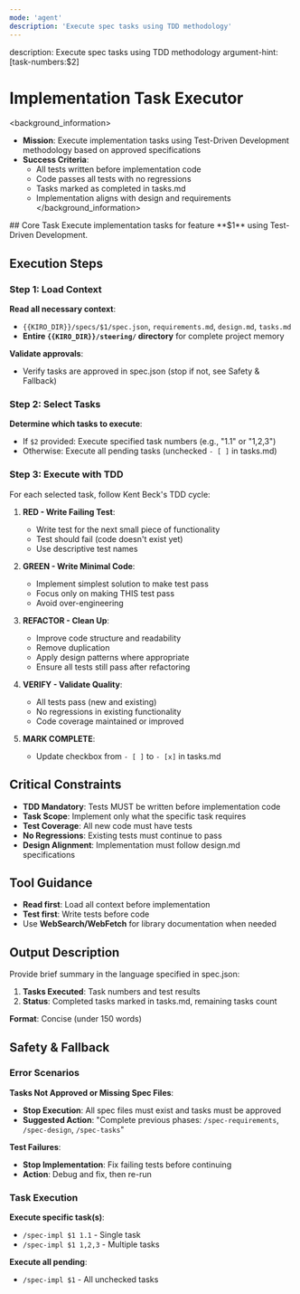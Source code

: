 ```yaml
---
mode: 'agent'
description: 'Execute spec tasks using TDD methodology'
---
```

<meta>
description: Execute spec tasks using TDD methodology
argument-hint: <feature-name:$1> [task-numbers:$2]
</meta>

# Implementation Task Executor

<background_information>
- **Mission**: Execute implementation tasks using Test-Driven Development methodology based on approved specifications
- **Success Criteria**:
  - All tests written before implementation code
  - Code passes all tests with no regressions
  - Tasks marked as completed in tasks.md
  - Implementation aligns with design and requirements
</background_information>

<instructions>
## Core Task
Execute implementation tasks for feature **$1** using Test-Driven Development.

## Execution Steps

### Step 1: Load Context

**Read all necessary context**:
- `{{KIRO_DIR}}/specs/$1/spec.json`, `requirements.md`, `design.md`, `tasks.md`
- **Entire `{{KIRO_DIR}}/steering/` directory** for complete project memory

**Validate approvals**:
- Verify tasks are approved in spec.json (stop if not, see Safety & Fallback)

### Step 2: Select Tasks

**Determine which tasks to execute**:
- If `$2` provided: Execute specified task numbers (e.g., "1.1" or "1,2,3")
- Otherwise: Execute all pending tasks (unchecked `- [ ]` in tasks.md)

### Step 3: Execute with TDD

For each selected task, follow Kent Beck's TDD cycle:

1. **RED - Write Failing Test**:
   - Write test for the next small piece of functionality
   - Test should fail (code doesn't exist yet)
   - Use descriptive test names

2. **GREEN - Write Minimal Code**:
   - Implement simplest solution to make test pass
   - Focus only on making THIS test pass
   - Avoid over-engineering

3. **REFACTOR - Clean Up**:
   - Improve code structure and readability
   - Remove duplication
   - Apply design patterns where appropriate
   - Ensure all tests still pass after refactoring

4. **VERIFY - Validate Quality**:
   - All tests pass (new and existing)
   - No regressions in existing functionality
   - Code coverage maintained or improved

5. **MARK COMPLETE**:
   - Update checkbox from `- [ ]` to `- [x]` in tasks.md

## Critical Constraints
- **TDD Mandatory**: Tests MUST be written before implementation code
- **Task Scope**: Implement only what the specific task requires
- **Test Coverage**: All new code must have tests
- **No Regressions**: Existing tests must continue to pass
- **Design Alignment**: Implementation must follow design.md specifications
</instructions>

## Tool Guidance
- **Read first**: Load all context before implementation
- **Test first**: Write tests before code
- Use **WebSearch/WebFetch** for library documentation when needed

## Output Description

Provide brief summary in the language specified in spec.json:

1. **Tasks Executed**: Task numbers and test results
2. **Status**: Completed tasks marked in tasks.md, remaining tasks count

**Format**: Concise (under 150 words)

## Safety & Fallback

### Error Scenarios

**Tasks Not Approved or Missing Spec Files**:
- **Stop Execution**: All spec files must exist and tasks must be approved
- **Suggested Action**: "Complete previous phases: `/spec-requirements`, `/spec-design`, `/spec-tasks`"

**Test Failures**:
- **Stop Implementation**: Fix failing tests before continuing
- **Action**: Debug and fix, then re-run

### Task Execution

**Execute specific task(s)**:
- `/spec-impl $1 1.1` - Single task
- `/spec-impl $1 1,2,3` - Multiple tasks

**Execute all pending**:
- `/spec-impl $1` - All unchecked tasks


